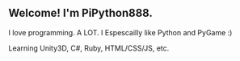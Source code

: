## Welcome! I'm PiPython888.

I love programming. A LOT. I Espescailly like Python and PyGame :)

Learning Unity3D, C#, Ruby, HTML/CSS/JS, etc.
